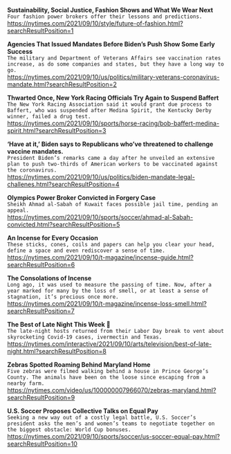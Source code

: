 **Sustainability, Social Justice, Fashion Shows and What We Wear Next**\
`Four fashion power brokers offer their lessons and predictions.`\
https://nytimes.com/2021/09/10/style/future-of-fashion.html?searchResultPosition=1

**Agencies That Issued Mandates Before Biden’s Push Show Some Early Success**\
`The military and Department of Veterans Affairs see vaccination rates increase, as do some companies and states, but they have a long way to go.`\
https://nytimes.com/2021/09/10/us/politics/military-veterans-coronavirus-mandate.html?searchResultPosition=2

**Thwarted Once, New York Racing Officials Try Again to Suspend Baffert**\
`The New York Racing Association said it would grant due process to Baffert, who was suspended after Medina Spirit, the Kentucky Derby winner, failed a drug test.`\
https://nytimes.com/2021/09/10/sports/horse-racing/bob-baffert-medina-spirit.html?searchResultPosition=3

**‘Have at it,’ Biden says to Republicans who’ve threatened to challenge vaccine mandates.**\
`President Biden’s remarks came a day after he unveiled an extensive plan to push two-thirds of American workers to be vaccinated against the coronavirus.`\
https://nytimes.com/2021/09/10/us/politics/biden-mandate-legal-challenes.html?searchResultPosition=4

**Olympics Power Broker Convicted in Forgery Case**\
`Sheikh Ahmad al-Sabah of Kuwait faces possible jail time, pending an appeal.`\
https://nytimes.com/2021/09/10/sports/soccer/ahmad-al-Sabah-convicted.html?searchResultPosition=5

**An Incense for Every Occasion**\
`These sticks, cones, coils and papers can help you clear your head, define a space and even rediscover a sense of time.`\
https://nytimes.com/2021/09/10/t-magazine/incense-guide.html?searchResultPosition=6

**The Consolations of Incense**\
`Long ago, it was used to measure the passing of time. Now, after a year marked for many by the loss of smell, or at least a sense of stagnation, it’s precious once more.`\
https://nytimes.com/2021/09/10/t-magazine/incense-loss-smell.html?searchResultPosition=7

**The Best of Late Night This Week 🌙**\
`The late-night hosts returned from their Labor Day break to vent about skyrocketing Covid-19 cases, ivermectin and Texas.`\
https://nytimes.com/interactive/2021/09/10/arts/television/best-of-late-night.html?searchResultPosition=8

**Zebras Spotted Roaming Behind Maryland Home**\
`Five zebras were filmed walking behind a house in Prince George’s County. The animals have been on the loose since escaping from a nearby farm.`\
https://nytimes.com/video/us/100000007966070/zebras-maryland.html?searchResultPosition=9

**U.S. Soccer Proposes Collective Talks on Equal Pay**\
`Seeking a new way out of a costly legal battle, U.S. Soccer’s president asks the men’s and women’s teams to negotiate together on the biggest obstacle: World Cup bonuses.`\
https://nytimes.com/2021/09/10/sports/soccer/us-soccer-equal-pay.html?searchResultPosition=10

